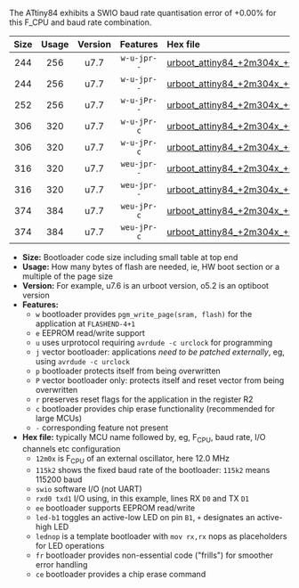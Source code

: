 The ATtiny84 exhibits a SWIO baud rate quantisation error of +0.00% for this F_CPU and baud rate combination.

|Size|Usage|Version|Features|Hex file|
|:-:|:-:|:-:|:-:|:--|
|244|256|u7.7|`w-u-jpr--`|[urboot_attiny84_+2m304x_+++9k6_swio_rxa3_txa2_led+a4.hex](https://raw.githubusercontent.com/stefanrueger/urboot.hex/main/mcus/attiny84/external_oscillator/fcpu_+2m304x/br_+++9k6/urboot_attiny84_+2m304x_+++9k6_swio_rxa3_txa2_led+a4.hex)|
|244|256|u7.7|`w-u-jpr--`|[urboot_attiny84_+2m304x_+++9k6_swio_rxa3_txa2_lednop.hex](https://raw.githubusercontent.com/stefanrueger/urboot.hex/main/mcus/attiny84/external_oscillator/fcpu_+2m304x/br_+++9k6/urboot_attiny84_+2m304x_+++9k6_swio_rxa3_txa2_lednop.hex)|
|252|256|u7.7|`w-u-jPr--`|[urboot_attiny84_+2m304x_+++9k6_swio_rxa3_txa2.hex](https://raw.githubusercontent.com/stefanrueger/urboot.hex/main/mcus/attiny84/external_oscillator/fcpu_+2m304x/br_+++9k6/urboot_attiny84_+2m304x_+++9k6_swio_rxa3_txa2.hex)|
|306|320|u7.7|`w-u-jPr-c`|[urboot_attiny84_+2m304x_+++9k6_swio_rxa3_txa2_led+a4_fr_ce.hex](https://raw.githubusercontent.com/stefanrueger/urboot.hex/main/mcus/attiny84/external_oscillator/fcpu_+2m304x/br_+++9k6/urboot_attiny84_+2m304x_+++9k6_swio_rxa3_txa2_led+a4_fr_ce.hex)|
|306|320|u7.7|`w-u-jPr-c`|[urboot_attiny84_+2m304x_+++9k6_swio_rxa3_txa2_lednop_fr_ce.hex](https://raw.githubusercontent.com/stefanrueger/urboot.hex/main/mcus/attiny84/external_oscillator/fcpu_+2m304x/br_+++9k6/urboot_attiny84_+2m304x_+++9k6_swio_rxa3_txa2_lednop_fr_ce.hex)|
|316|320|u7.7|`weu-jpr--`|[urboot_attiny84_+2m304x_+++9k6_swio_rxa3_txa2_ee_led+a4.hex](https://raw.githubusercontent.com/stefanrueger/urboot.hex/main/mcus/attiny84/external_oscillator/fcpu_+2m304x/br_+++9k6/urboot_attiny84_+2m304x_+++9k6_swio_rxa3_txa2_ee_led+a4.hex)|
|316|320|u7.7|`weu-jpr--`|[urboot_attiny84_+2m304x_+++9k6_swio_rxa3_txa2_ee_lednop.hex](https://raw.githubusercontent.com/stefanrueger/urboot.hex/main/mcus/attiny84/external_oscillator/fcpu_+2m304x/br_+++9k6/urboot_attiny84_+2m304x_+++9k6_swio_rxa3_txa2_ee_lednop.hex)|
|374|384|u7.7|`weu-jPr-c`|[urboot_attiny84_+2m304x_+++9k6_swio_rxa3_txa2_ee_led+a4_fr_ce.hex](https://raw.githubusercontent.com/stefanrueger/urboot.hex/main/mcus/attiny84/external_oscillator/fcpu_+2m304x/br_+++9k6/urboot_attiny84_+2m304x_+++9k6_swio_rxa3_txa2_ee_led+a4_fr_ce.hex)|
|374|384|u7.7|`weu-jPr-c`|[urboot_attiny84_+2m304x_+++9k6_swio_rxa3_txa2_ee_lednop_fr_ce.hex](https://raw.githubusercontent.com/stefanrueger/urboot.hex/main/mcus/attiny84/external_oscillator/fcpu_+2m304x/br_+++9k6/urboot_attiny84_+2m304x_+++9k6_swio_rxa3_txa2_ee_lednop_fr_ce.hex)|

- **Size:** Bootloader code size including small table at top end
- **Usage:** How many bytes of flash are needed, ie, HW boot section or a multiple of the page size
- **Version:** For example, u7.6 is an urboot version, o5.2 is an optiboot version
- **Features:**
  + `w` bootloader provides `pgm_write_page(sram, flash)` for the application at `FLASHEND-4+1`
  + `e` EEPROM read/write support
  + `u` uses urprotocol requiring `avrdude -c urclock` for programming
  + `j` vector bootloader: applications *need to be patched externally*, eg, using `avrdude -c urclock`
  + `p` bootloader protects itself from being overwritten
  + `P` vector bootloader only: protects itself and reset vector from being overwritten
  + `r` preserves reset flags for the application in the register R2
  + `c` bootloader provides chip erase functionality (recommended for large MCUs)
  + `-` corresponding feature not present
- **Hex file:** typically MCU name followed by, eg, F<sub>CPU</sub>, baud rate, I/O channels etc configuration
  + `12m0x` is F<sub>CPU</sub> of an external oscillator, here 12.0 MHz
  + `115k2` shows the fixed baud rate of the bootloader: `115k2` means 115200 baud
  + `swio` software I/O (not UART)
  + `rxd0 txd1` I/O using, in this example, lines RX `D0` and TX `D1`
  + `ee` bootloader supports EEPROM read/write
  + `led-b1` toggles an active-low LED on pin `B1`, `+` designates an active-high LED
  + `lednop` is a template bootloader with `mov rx,rx` nops as placeholders for LED operations
  + `fr` bootloader provides non-essential code ("frills") for smoother error handling
  + `ce` bootloader provides a chip erase command
